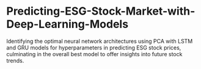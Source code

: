 # Predicting-ESG-Stock-Market-with-Deep-Learning-Models
Identifying the optimal neural network architectures using PCA with LSTM and GRU models for hyperparameters in predicting ESG stock prices, culminating in the overall best model to offer insights into future stock trends.

